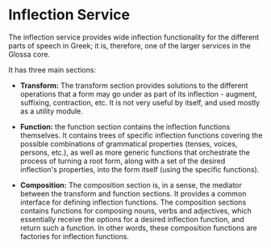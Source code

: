 # Inflection Service #

The inflection service provides wide inflection functionality for the different parts of speech in Greek;
it is, therefore, one of the larger services in the Glossa core.

It has three main sections:

- **Transform:** The transform section provides solutions to the different operations that a form may go under
as part of its inflection - augment, suffixing, contraction, etc. It is not very useful by itself, and used mostly
as a utility module.

- **Function:** the function section contains the inflection functions themselves. It contains trees of 
specific inflection functions covering the possible combinations of grammatical properties (tenses, voices, persons, etc.),
as well as more generic functions that orchestrate the process of turning a root form, along with a set of the desired inflection's properties, into the form itself (using the specific functions).

- **Composition:** The composition section is, in a sense, the mediator between the transform and function sections.
It provides a common interface for defining inflection functions. The composition sections contains functions for composing
nouns, verbs and adjectives, which essentially receive the options for a desired inflection function, and return such a function.
In other words, these composition functions are factories for inflection functions.
